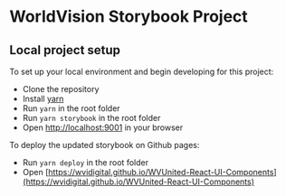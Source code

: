 # WorldVision Storybook Project

## Local project setup

To set up your local environment and begin developing for this project:

- Clone the repository
- Install [yarn](https://yarnpkg.com/en/docs/install)
- Run `yarn` in the root folder
- Run `yarn storybook` in the root folder
- Open [http://localhost:9001](http://localhost:9001) in your browser

To deploy the updated storybook on Github pages:

- Run `yarn deploy` in the root folder
- Open [https://wvidigital.github.io/WVUnited-React-UI-Components](https://wvidigital.github.io/WVUnited-React-UI-Components)
